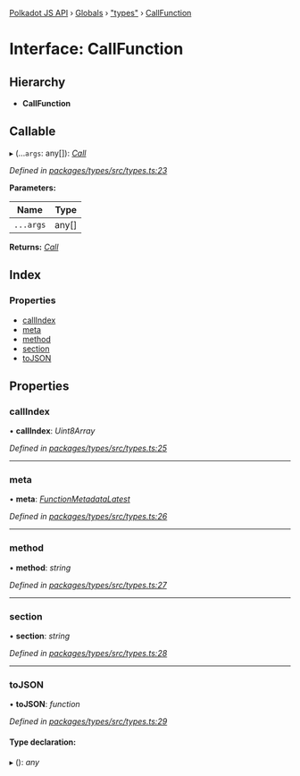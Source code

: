 [Polkadot JS API](../README.md) › [Globals](../globals.md) › ["types"](../modules/_types_.md) › [CallFunction](_types_.callfunction.md)

# Interface: CallFunction

## Hierarchy

* **CallFunction**

## Callable

▸ (...`args`: any[]): *[Call](../classes/_primitive_generic_call_.call.md)*

*Defined in [packages/types/src/types.ts:23](https://github.com/polkadot-js/api/blob/e2e8e3fedd/packages/types/src/types.ts#L23)*

**Parameters:**

Name | Type |
------ | ------ |
`...args` | any[] |

**Returns:** *[Call](../classes/_primitive_generic_call_.call.md)*

## Index

### Properties

* [callIndex](_types_.callfunction.md#callindex)
* [meta](_types_.callfunction.md#meta)
* [method](_types_.callfunction.md#method)
* [section](_types_.callfunction.md#section)
* [toJSON](_types_.callfunction.md#tojson)

## Properties

###  callIndex

• **callIndex**: *Uint8Array*

*Defined in [packages/types/src/types.ts:25](https://github.com/polkadot-js/api/blob/e2e8e3fedd/packages/types/src/types.ts#L25)*

___

###  meta

• **meta**: *[FunctionMetadataLatest](_interfaces_metadata_types_.functionmetadatalatest.md)*

*Defined in [packages/types/src/types.ts:26](https://github.com/polkadot-js/api/blob/e2e8e3fedd/packages/types/src/types.ts#L26)*

___

###  method

• **method**: *string*

*Defined in [packages/types/src/types.ts:27](https://github.com/polkadot-js/api/blob/e2e8e3fedd/packages/types/src/types.ts#L27)*

___

###  section

• **section**: *string*

*Defined in [packages/types/src/types.ts:28](https://github.com/polkadot-js/api/blob/e2e8e3fedd/packages/types/src/types.ts#L28)*

___

###  toJSON

• **toJSON**: *function*

*Defined in [packages/types/src/types.ts:29](https://github.com/polkadot-js/api/blob/e2e8e3fedd/packages/types/src/types.ts#L29)*

#### Type declaration:

▸ (): *any*

